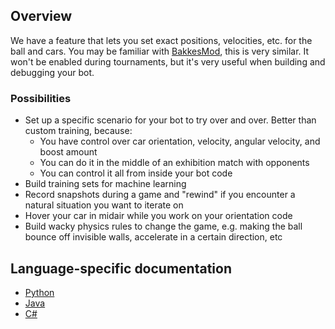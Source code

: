 ## Overview

We have a feature that lets you set exact positions, velocities, etc. for the ball and cars. You may be familiar with [BakkesMod](http://bakkesmod.com/), this is very similar. It won't be enabled during tournaments, but it's very useful when building and debugging your bot.

### Possibilities

- Set up a specific scenario for your bot to try over and over. Better than custom training, because:
  - You have control over car orientation, velocity, angular velocity, and boost amount
  - You can do it in the middle of an exhibition match with opponents
  - You can control it all from inside your bot code
- Build training sets for machine learning
- Record snapshots during a game and "rewind" if you encounter a natural situation you want to iterate on
- Hover your car in midair while you work on your orientation code
- Build wacky physics rules to change the game, e.g. making the ball bounce off invisible walls, accelerate in a certain direction, etc

## Language-specific documentation
- [Python](https://github.com/RLBot/RLBotPythonExample/wiki/Manipulating-Game-State)
- [Java](https://github.com/RLBot/RLBotJavaExample/wiki/Manipulating-Game-State)
- [C#](https://github.com/RLBot/RLBotCSharpExample/wiki/Manipulating-Game-State)